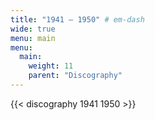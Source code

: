 ```yaml
---
title: "1941 — 1950" # em-dash
wide: true
menu: main
menu:
  main:
    weight: 11
    parent: "Discography"
---
```


{{< discography 1941 1950  >}}
